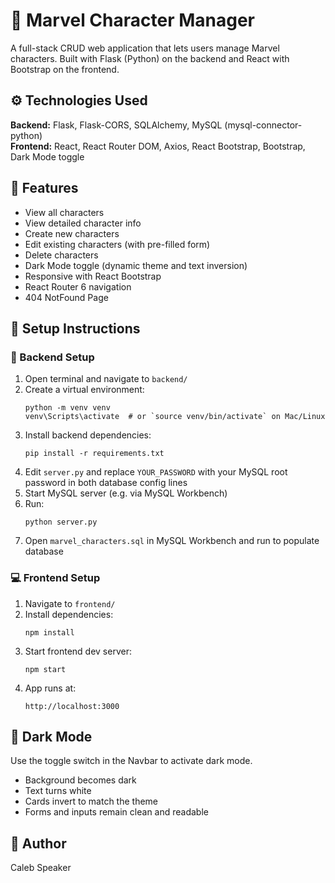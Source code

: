 # 🦸 Marvel Character Manager

A full-stack CRUD web application that lets users manage Marvel characters. Built with Flask (Python) on the backend and React with Bootstrap on the frontend.

## ⚙️ Technologies Used

**Backend:** Flask, Flask-CORS, SQLAlchemy, MySQL (mysql-connector-python)  
**Frontend:** React, React Router DOM, Axios, React Bootstrap, Bootstrap, Dark Mode toggle

## 🚀 Features

- View all characters  
- View detailed character info  
- Create new characters  
- Edit existing characters (with pre-filled form)  
- Delete characters  
- Dark Mode toggle (dynamic theme and text inversion)  
- Responsive with React Bootstrap  
- React Router 6 navigation  
- 404 NotFound Page

## 🧪 Setup Instructions

### 🔧 Backend Setup

1. Open terminal and navigate to `backend/`
2. Create a virtual environment:
   ```
   python -m venv venv
   venv\Scripts\activate  # or `source venv/bin/activate` on Mac/Linux
   ```
3. Install backend dependencies:
   ```
   pip install -r requirements.txt
   ```
4. Edit `server.py` and replace `YOUR_PASSWORD` with your MySQL root password in both database config lines
5. Start MySQL server (e.g. via MySQL Workbench)
6. Run:
   ```
   python server.py
   ```
7. Open `marvel_characters.sql` in MySQL Workbench and run to populate database

### 💻 Frontend Setup

1. Navigate to `frontend/`
2. Install dependencies:
   ```
   npm install
   ```
3. Start frontend dev server:
   ```
   npm start
   ```
4. App runs at:
   ```
   http://localhost:3000
   ```

## 🌙 Dark Mode

Use the toggle switch in the Navbar to activate dark mode.  
- Background becomes dark  
- Text turns white  
- Cards invert to match the theme  
- Forms and inputs remain clean and readable

## 📄 Author

Caleb Speaker